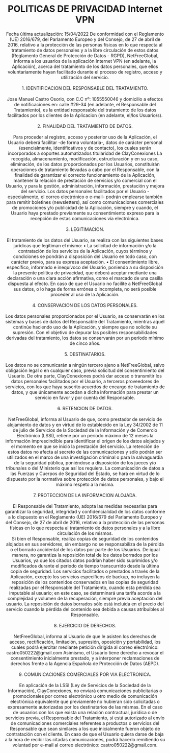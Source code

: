 
<html lang="en">

<body>

<center><h1>POLITICAS DE PRIVACIDAD Internet VPN</h1></center>
<center><p>Fecha última actualización: 15/04/2022 De conformidad con el Reglamento (UE) 2016/679, del Parlamento Europeo y del Consejo, de 27 de abril de 2016, relativo a la protección de las personas físicas en lo que respecta al tratamiento de datos personales y a la libre circulación de estos datos (Reglamento General de Protección de Datos - RGPD), 
NetFreeGlobal, informa a los usuarios de la aplicación Internet VPN (en adelante, la Aplicación), acerca del tratamiento de los datos personales, que ellos voluntariamente hayan facilitado durante el proceso de registro, acceso y utilización del servicio.
<br><br>
1. IDENTIFICACION DEL RESPONSABLE DEL TRATAMIENTO.<br><br>
Jose Manuel Castro Osorio, con C.C nº: 1055550046 y domicilio a efectos de notificaciones en:
calle #29-34 (en adelante, el Responsable del Tratamiento), es la entidad
responsable del tratamiento de los datos facilitados por los clientes de la Aplicacion (en adelante, el/los Usuario/s).
<br><br>
2. FINALIDAD DEL TRATAMIENTO DE DATOS.<br><br>
Para proceder al registro, acceso y posterior uso de la Aplicación, el Usuario deberá facilitar -de forma voluntaria-, datos de carácter personal (esencialmente, identificativos y de contacto), los cuales serán incorporados a soportes automatizados titularidad de ClayConexiones La recogida, almacenamiento, modificación, estructuración y en su caso, eliminación, de los datos proporcionados por los Usuarios, constituirán operaciones de tratamiento llevadas a cabo por el Responsable, con la finalidad de garantizar el correcto funcionamiento de la Aplicación, mantener la relación de prestación de servicios y/o comercial con el Usuario, y para la gestión, administración, información, prestación y mejora del servicio. Los datos personales facilitados por el Usuario -especialmente, el correo electrónico o e-mail- podrán emplearse también para remitir boletines (newsletters), así como comunicaciones comerciales de promociones y/o publicidad de la Aplicación, siempre y cuando, el Usuario haya prestado previamente su consentimiento expreso para la recepción de estas comunicaciones vía electrónica.
<br><br>
3. LEGITIMACION.<br><br>
El tratamiento de los datos del Usuario, se realiza con las siguientes bases jurídicas que legitiman el mismo: • La solicitud de información y/o la contratación de los servicios de la Aplicación, cuyos términos y condiciones se pondrán a disposición del Usuario en todo caso, con carácter previo, para su expresa aceptación. • El consentimiento libre, específico, informado e inequívoco del Usuario, poniendo a su disposición la presente política de privacidad, que deberá aceptar mediante una declaración o una clara acción afirmativa, como el marcado de una casilla dispuesta al efecto. En caso de que el Usuario no facilite a NetFreeGlobal sus datos, o lo haga de forma errónea o incompleta, no será posible proceder al uso de la Aplicación.
<br><br>
4. CONSERVACION DE LOS DATOS PERSONALES.<br><br>
Los datos personales proporcionados por el Usuario, se conservarán en los sistemas y bases de datos del Responsable del Tratamiento, mientras aquél continúe haciendo uso de la Aplicación, y siempre que no solicite su supresión. Con el objetivo de depurar las posibles responsabilidades derivadas del tratamiento, los datos se conservarán por un período mínimo de cinco años.
<br><br>
5. DESTINATARIOS.<br><br>
Los datos no se comunicarán a ningún tercero ajeno a NetFreeGlobal, salvo obligación legal o en cualquier caso, previa solicitud del consentimiento del Usuario. De otra parte, ClayConexiones podrá dar acceso o transmitir los datos personales facilitados por el Usuario, a terceros proveedores de servicios, con los que haya suscrito acuerdos de encargo de tratamiento de datos, y que únicamente accedan a dicha información para prestar un servicio en favor y por cuenta del Responsable.
<br><br>
6. RETENCION DE DATOS.<br><br>
NetFreeGlobal, informa al Usuario de que, como prestador de servicio de alojamiento de datos y en virtud de lo establecido en la Ley 34/2002 de 11 de julio de Servicios de la Sociedad de la Información y de Comercio Electrónico (LSSI), retiene por un período máximo de 12 meses la información imprescindible para identificar el origen de los datos alojados y el momento en que se inició la prestación del servicio. La retención de estos datos no afecta al secreto de las comunicaciones y sólo podrán ser utilizados en el marco de una investigación criminal o para la salvaguardia de la seguridad pública, poniéndose a disposición de los jueces y/o tribunales o del Ministerio que así los requiera. La comunicación de datos a las Fuerzas y Cuerpos de Seguridad del Estado, se hará en virtud de lo dispuesto por la normativa sobre protección de datos personales, y bajo el máximo respeto a la misma.
<br><br>
7. PROTECCION DE LA INFORMACION ALOJADA.<br><br>
El Responsable del Tratamiento, adopta las medidas necesarias para garantizar la seguridad, integridad y confidencialidad de los datos conforme a lo dispuesto en el Reglamento (UE) 2016/679 del Parlamento Europeo y del Consejo, de 27 de abril de 2016, relativo a la protección de las personas físicas en lo que respecta al tratamiento de datos personales y a la libre circulación de los mismos.<br>
Si bien el Responsable, realiza copias de seguridad de los contenidos alojados en sus servidores, sin embargo no se responsabiliza de la pérdida o el borrado accidental de los datos por parte de los Usuarios. De igual manera, no garantiza la reposición total de los datos borrados por los Usuarios, ya que los citados datos podrían haber sido suprimidos y/o modificados durante el periodo de tiempo transcurrido desde la última copia de seguridad. Los servicios facilitados o prestados a través de la Aplicación, excepto los servicios específicos de backup, no incluyen la reposición de los contenidos conservados en las copias de seguridad realizadas por el Responsable del Tratamiento, cuando esta pérdida sea imputable al usuario; en este caso, se determinará una tarifa acorde a la complejidad y volumen de la recuperación, siempre previa aceptación del usuario. La reposición de datos borrados sólo está incluida en el precio del servicio cuando la pérdida del contenido sea debida a causas atribuibles al Responsable.
<br><br>
8. EJERCICIO DE DERECHOS.<br><br>
NetFreeGlobal, informa al Usuario de que le asisten los derechos de acceso, rectificación, limitación, supresión, oposición y portabilidad, los cuales podrá ejercitar mediante petición dirigida al correo electrónico: castro050222@gmail.com Asimismo, el Usuario tiene derecho a revocar el consentimiento inicialmente prestado, y a interponer reclamaciones de derechos frente a la Agencia Española de Protección de Datos (AEPD).
<br><br>
9. COMUNICACIONES COMERCIALES POR VIA ELECTRONICA.<br><br>
En aplicación de la LSSI (Ley de Servicios de la Sociedad de la Información), ClayConexiones, no enviará comunicaciones publicitarias o promocionales por correo electrónico u otro medio de comunicación electrónica equivalente que previamente no hubieran sido solicitadas o expresamente autorizadas por los destinatarios de las mismas. En el caso de usuarios con los que exista una relación contractual, jurídica o de servicios previa, el Responsable del Tratamiento, sí está autorizado al envío de comunicaciones comerciales referentes a productos o servicios del Responsable que sean similares a los que inicialmente fueron objeto de contratación con el cliente. En caso de que el Usuario quiera darse de baja a la hora de recibir las citadas comunicaciones, podrá hacerlo remitiendo su voluntad por e-mail al correo electrónico: castro050222@gmail.com.<p></center>
</body>
</html>
